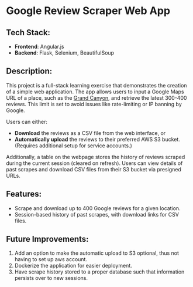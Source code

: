 
# Google Review Scraper Web App

## Tech Stack:
- **Frontend**: Angular.js
- **Backend**: Flask, Selenium, BeautifulSoup

## Description:
This project is a full-stack learning exercise that demonstrates the creation of a simple web application. The app allows users to input a Google Maps URL of a place, such as the [Grand Canyon](https://www.google.com/maps/place/Grand+Canyon+National+Park/@36.0917136,-113.5024596,9z/data=!4m16!1m9!3m8!1s0x873312ae759b4d15:0x1f38a9bec9912029!2sGrand+Canyon+National+Park!8m2!3d36.2678855!4d-112.3535253!9m1!1b1!16zL20vMGNucnI!3m5!1s0x873312ae759b4d15:0x1f38a9bec9912029!8m2!3d36.2678855!4d-112.3535253!16zL20vMGNucnI?entry=ttu&g_ep=EgoyMDI0MTAwOS4wIKXMDSoASAFQAw%3D%3D), and retrieve the latest 300-400 reviews. This limit is set to avoid issues like rate-limiting or IP banning by Google.

Users can either:
- **Download** the reviews as a CSV file from the web interface, or
- **Automatically upload** the reviews to their preferred AWS S3 bucket. (Requires additional setup for service accounts.)

Additionally, a table on the webpage stores the history of reviews scraped during the current session (cleared on refresh). Users can view details of past scrapes and download CSV files from their S3 bucket via presigned URLs.

## Features:
- Scrape and download up to 400 Google reviews for a given location.
- Session-based history of past scrapes, with download links for CSV files.

## Future Improvements:
1. Add an option to make the automatic upload to S3 optional, thus not having to set up aws account.
2. Dockerize the application for easier deployment.
3. Have scrape history stored to a proper database such that information persists over to new sessions.

